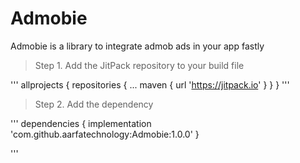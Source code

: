 # Admobie
Admobie is a library to integrate admob ads in your app fastly

>Step 1. Add the JitPack repository to your build file

'''
allprojects {
		repositories {
			...
			maven { url 'https://jitpack.io' }
		}
	}
'''

>Step 2. Add the dependency

'''
dependencies {
	        implementation 'com.github.aarfatechnology:Admobie:1.0.0'
	}

'''
